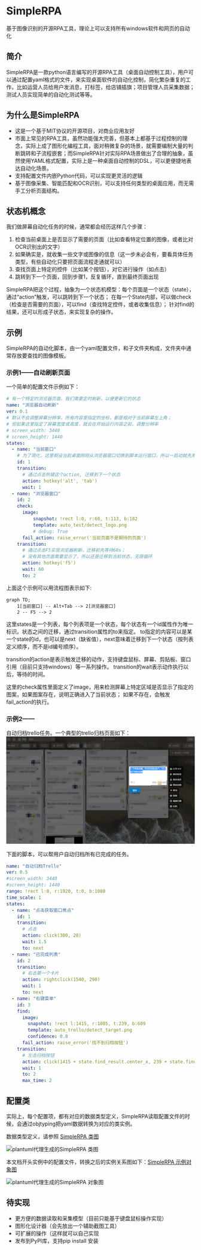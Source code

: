 # SimpleRPA
基于图像识别的开源RPA工具，理论上可以支持所有windows软件和网页的自动化

## 简介
SimpleRPA是一款python语言编写的开源RPA工具（桌面自动控制工具），用户可以通过配置yaml格式的文件，来实现桌面软件的自动化控制，简化繁杂重复的工作，比如运营人员给用户发消息，打标签，给店铺插旗；项目管理人员采集数据；测试人员实现简单的自动化测试等等。

## 为什么是SimpleRPA
* 这是一个基于MIT协议的开源项目，对商业应用友好
* 市面上常见的RPA工具，虽然功能强大完善，但基本上都基于过程控制的理念，实际上成了图形化编程工具，面对稍微复杂的场景，就需要编制大量的判断跳转和子流程嵌套；而SimpleRPA针对实际RPA场景做出了合理的抽象，虽然使用YAML格式配置，实际上是一种桌面自动控制的DSL，可以更便捷地表达自动化场景。
* 支持配置文件内嵌Python代码，可以实现更灵活的逻辑
* 基于图像采集、智能匹配和OCR识别，可以支持任何类型的桌面应用，而无需手工分析页面结构。

## 状态机概念
我们做屏幕自动化任务的时候，通常都会经历这样几个步骤：
1. 检查当前桌面上是否显示了需要的页面（比如查看特定位置的图像，或者比对OCR识别出的文字）
2. 如果确实是，就收集一些文字或图像的信息（这一步未必会有，要看具体任务类型，有些自动化只要把页面流程走通就可以）
3. 查找页面上特定的控件（比如某个按钮），对它进行操作（如点击）
4. 跳转到下一个页面，回到步骤1，反复循环，直到最终页面出现

SimpleRPA把这个过程，抽象为一个状态机模型：每个页面是一个状态（state），通过“action”触发，可以跳转到下一个状态；
在每一个State内部，可以做check（检查是否需要的页面），可以find（查找特定控件，或者收集信息）；
针对find的结果，还可以形成子状态，来实现复杂的操作。

## 示例
SimpleRPA的自动化脚本，由一个yaml配置文件，和子文件夹构成，文件夹中通常存放要查找的图像模板。

### 示例1——自动刷新页面
一个简单的配置文件示例如下：
```yaml
# 有一个特定的浏览器页面，我们需要定时刷新，以便更新它的状态
name: "浏览器自动刷新"
ver: 0.1
# 默认不会调整屏幕分辨率，所有内容里指定的坐标，都是相对于当前屏幕左上角；
# 但如果这里指定了屏幕宽度或高度，就会在开始运行内容之前，调整分辨率
# screen_width: 3440   
# screen_height: 1440
states:
  - name: "当前窗口"
    # 为了简化，这里假设当前桌面刚刚从浏览器窗口切换到脚本运行窗口，所以一启动就先用alt+tab键切换回去
    id: 1
    transition:
      # 通过点击热键这个action, 迁移到下一个状态
      action: hotkey('alt', 'tab')
      wait: 1
  - name: "浏览器窗口"
    id: 2
    check:
      image:
          snapshot: !rect l:0, r:60, t:113, b:182
          template: auto_test/detect_logo.png
          # debug: True
      fail_action: raise_error('当前页面不是期待的页面')
    transition:
      # 通过点击F5实现浏览器刷新，迁移前先等待60s；
      # 没有其他页面需要显示了，所以还是迁移到当前状态，无限循环
      action: hotkey('f5')
      wait: 60
      to: 2
```
上面这个示例可以用流程图表示如下:
```mermaid
graph TD;
    1[当前窗口] -- Alt+Tab --> 2[浏览器窗口]
    2 -- F5 --> 2 
```

这里states是一个列表，每个列表项是一个状态，每个状态有一个id属性作为唯一标识。状态之间的迁移，通过transition属性的to来指定。
to指定的内容可以是某一个state的id，也可以是next（缺省值），next意味着迁移到下一个状态（按列表定义顺序，而不是id编号顺序）。

transition的action是表示触发迁移的动作，支持键盘鼠标、屏幕、剪贴板、窗口引用（目前只支持windows）等一系列操作。
transition的wait表示动作执行以后，等待的时间。

这里的check属性里面定义了image，用来检测屏幕上特定区域是否显示了指定的图案，如果图案存在，说明正确进入了当前状态；
如果不存在，会触发fail_action的执行。

### 示例2——
自动归档trello任务。一个典型的trello归档页面如下：
![trello看板归档](simplerpa/conf/auto_trello/trello.png)

下面的脚本，可以帮用户自动归档所有已完成的任务。

```yaml
name: "自动归档Trello"
ver: 0.5
#screen_width: 3440
#screen_height: 1440
range: !rect l:0, r:1920, t:0, b:1080
time_scale: 1
states:
  - name: "点击获取窗口焦点"
    id: 1
    transition:
      # 点击
      action: click(300, 20)
      wait: 1.5
      to: next
  - name: "已完成列表"
    id: 2
    transition:
      # 右击第一个卡片
      action: rightclick(1540, 290)
      wait: 1
      to: next
  - name: "右键菜单"
    id: 3
    find:
      image:
        snapshot: !rect l:1415, r:1805, t:239, b:609
        template: auto_trello/detect_target.png
        confidence: 0.8
      fail_action: raise_error('找不到归档按钮')
    transition:
      # 左击归档按钮
      action: click(1415 + state.find_result.center_x, 239 + state.find_result.center_y)
      wait: 1
      to: 2
      max_time: 2
```


## 配置类
实际上，每个配置项，都有对应的数据类型定义，SimpleRPA读取配置文件的时候，会通过objtyping把yaml数据转换为对应的类实例。

数据类型定义，请参照 [SimpleRPA 类图](docs/simplerpa_class_diagram.md)

![plantuml代理生成的SimpleRPA 类图](http://www.plantuml.com/plantuml/proxy?cache=no&src=https://raw.githubusercontent.com/songofhawk/simplerpa/main/docs/simplerpa_class_diagram.md)


本文档开头实例中的配置文件，转换之后的实例关系图如下：[SimpleRPA 示例对象图](docs/simplerpa_sample_object_diagram.md)

![plantuml代理生成的SimpleRPA 对象图](http://www.plantuml.com/plantuml/proxy?cache=no&src=https://raw.githubusercontent.com/songofhawk/simplerpa/main/docs/simplerpa_sample_object_diagram.md)


## 待实现
* 更方便的数据读取和采集模型（目前只能基于键盘鼠标操作实现）
* 图形化设计器（会先放出一个辅助截图工具）
* 可扩展的操作（这样就可以自己实现
* 发布到PyPI库，支持pip install 安装

